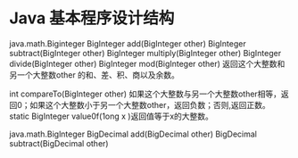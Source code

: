 # Java 基本程序设计结构




java.math.Biginteger
BigInteger add(BigInteger other)
BigInteger subtract(BigInteger other) 
BigInteger multiply(BigInteger other)
BigInteger divide(BigInteger other)
BigInteger mod(BigInteger other)
返回这个大整数和另一个大整数other 的和、差、积、商以及余数。

int compareTo(BigInteger other) 如果这个大整数与另一个大整数other相等，返回0；如果这个大整数小于另一个大整数other，返回负数；否则,返回正数。
static BigInteger value0f(1ong x )返回值等于x的大整数。

java.math.Biglnteger
BigDecimal add(BigDecimal other)
BigDecimal subtract(BigDecimal other)

